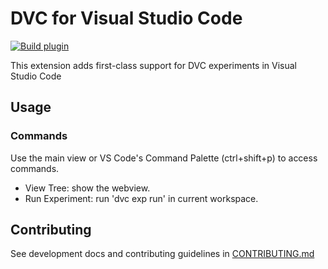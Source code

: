 # DVC for Visual Studio Code

[![Build plugin](https://github.com/iterative/vscode-dvc/workflows/Build%20plugin/badge.svg)](https://github.com/iterative/vscode-dvc/actions?query=workflow%3A%22Build+plugin%22)

This extension adds first-class support for DVC experiments in Visual Studio
Code

## Usage

### Commands

Use the main view or VS Code's Command Palette (ctrl+shift+p) to access
commands.

- View Tree: show the webview.
- Run Experiment: run 'dvc exp run' in current workspace.

## Contributing

See development docs and contributing guidelines in
[CONTRIBUTING.md](CONTRIBUTING.md)
